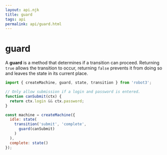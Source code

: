 ```yaml
---
layout: api.njk
title: guard
tags: api
permalink: api/guard.html
---
```


# guard

A __guard__ is a method that determines if a transition can proceed. Returning `true` allows the transition to occur, returning `false` prevents it from doing so and leaves the state in its current place.

```js
import { createMachine, guard, state, transition } from 'robot3';

// Only allow submission if a login and password is entered.
function canSubmit(ctx) {
  return ctx.login && ctx.password;
}

const machine = createMachine({
  idle: state(
    transition('submit', 'complete',
      guard(canSubmit)
    )
  ),
  complete: state()
});
```